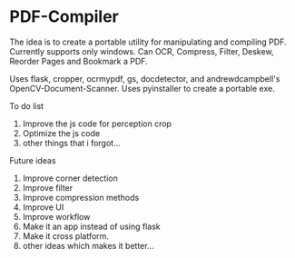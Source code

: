 # PDF-Compiler
The idea is to create a portable utility for manipulating and compiling PDF. Currently supports only windows. Can OCR, Compress, Filter, Deskew, Reorder Pages and Bookmark a PDF.

Uses flask, cropper, ocrmypdf, gs, docdetector, and andrewdcampbell's OpenCV-Document-Scanner.
Uses pyinstaller to create a portable exe.

To do list
1) Improve the js code for perception crop
2) Optimize the js code
3) other things that i forgot...

Future ideas
1) Improve corner detection
2) Improve filter
3) Improve compression methods
4) Improve UI
5) Improve workflow
6) Make it an app instead of using flask
7) Make it cross platform. 
8) other ideas which makes it better...
